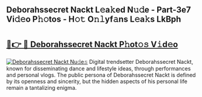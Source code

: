 ## Deborahssecret Nackt L𝚎a𝚔ed N𝚞𝚍e - Part-3e7 Vi𝚍𝚎o P𝚑𝚘tos - H𝚘𝚝 O𝚗𝚕yf𝚊ns L𝚎a𝚔s LkBph

# <h2><a href="http://kfaitrb.oniu.top/?m=Deborahssecret+Nackt">🔗👉 🔴 Deborahssecret Nackt P𝚑ot𝚘𝚜 V𝚒d𝚎o</a></h2>

[![Deborahssecret Nackt Nu𝚍e𝚜](https://i.imgur.com/0qMVB7G.gif)](http://kfaitrb.oniu.top/?m=Deborahssecret+Nackt)
Digital trendsetter Deborahssecret Nackt, known for disseminating dance and lifestyle ideas, through performances and personal vlogs. The public persona of Deborahssecret Nackt is defined by its openness and sincerity, but the hidden aspects of his personal life remain a tantalizing enigma.  
